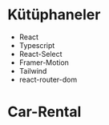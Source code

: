 # Kütüphaneler

- React
- Typescript
- React-Select
- Framer-Motion
- Tailwind
- react-router-dom
# Car-Rental
